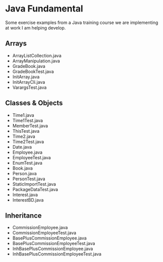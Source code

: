 # Java Fundamental
Some exercise examples from a Java training course we are implementing at work I am helping develop.

## Arrays

- ArrayListCollection.java
- ArrayManipulation.java
- GradeBook.java
- GradeBookTest.java
- InitArray.java
- InitArrayCli.java
- VarargsTest.java

## Classes & Objects

- Time1.java
- Time1Test.java
- MemberTest.java
- ThisTest.java
- Time2.java
- Time2Test.java
- Date.java
- Employee.java
- EmployeeTest.java
- EnumTest.java
- Book.java
- Person.java
- PersonTest.java
- StaticImportTest.java
- PackageDataTest.java
- Interest.java
- InterestBD.java

## Inheritance

- CommissionEmployee.java
- CommissionEmployeeTest.java
- BasePlusCommissionEmployee.java
- BasePlusCommissionEmployeeTest.java
- InhBasePlusCommissionEmployee.java
- InhBasePlusCommissionEmployeeTest.java
